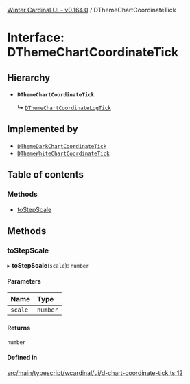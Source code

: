 [Winter Cardinal UI - v0.164.0](../index.md) / DThemeChartCoordinateTick

# Interface: DThemeChartCoordinateTick

## Hierarchy

- **`DThemeChartCoordinateTick`**

  ↳ [`DThemeChartCoordinateLogTick`](DThemeChartCoordinateLogTick.md)

## Implemented by

- [`DThemeDarkChartCoordinateTick`](../classes/DThemeDarkChartCoordinateTick.md)
- [`DThemeWhiteChartCoordinateTick`](../classes/DThemeWhiteChartCoordinateTick.md)

## Table of contents

### Methods

- [toStepScale](DThemeChartCoordinateTick.md#tostepscale)

## Methods

### toStepScale

▸ **toStepScale**(`scale`): `number`

#### Parameters

| Name | Type |
| :------ | :------ |
| `scale` | `number` |

#### Returns

`number`

#### Defined in

[src/main/typescript/wcardinal/ui/d-chart-coordinate-tick.ts:12](https://github.com/winter-cardinal/winter-cardinal-ui/blob/v0.164.0/src/main/typescript/wcardinal/ui/d-chart-coordinate-tick.ts#L12)

